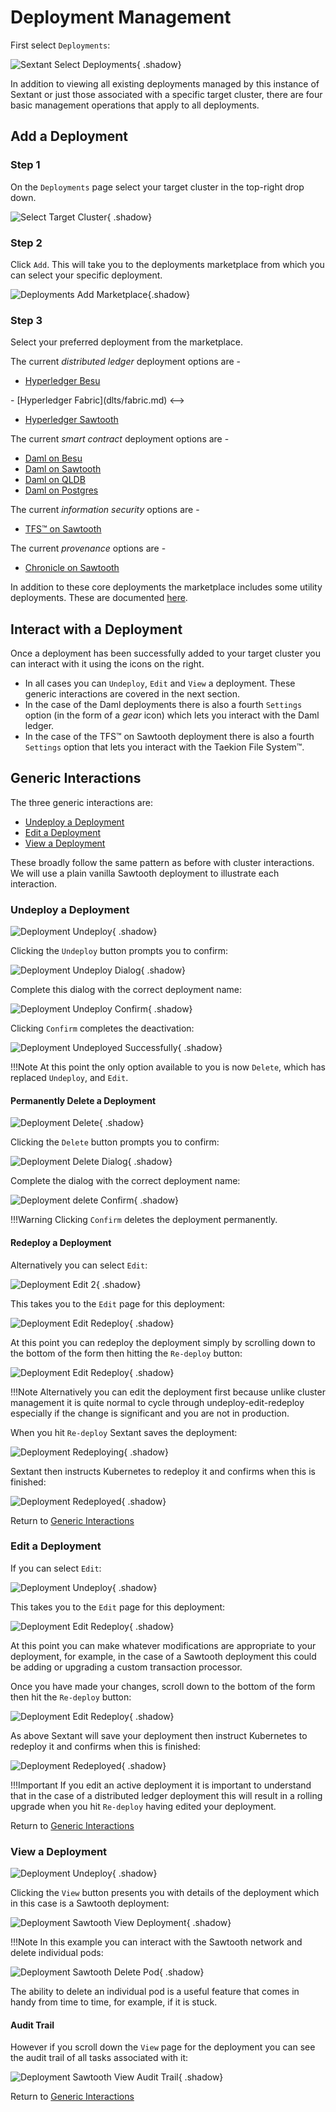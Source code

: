 # Deployment Management

First select `Deployments`:

![Sextant Select Deployments](../images/sextant-select-deployments.png){ .shadow}

In addition to viewing all existing deployments managed by this instance of
Sextant or just those associated with a specific target cluster, there are four
basic management operations that apply to all deployments.

## Add a Deployment

### Step 1

On the `Deployments` page select your target cluster in the top-right drop down.

![Select Target Cluster](../images/sextant-deployments-select-target.png){ .shadow}

### Step 2

Click `Add`. This will take you to the deployments marketplace from which you
can select your specific deployment.

![Deployments Add Marketplace](../images/sextant-deployments-add-marketplace.png){.shadow}

### Step 3

Select your preferred deployment from the marketplace.

The current _distributed ledger_ deployment options are -

- [Hyperledger Besu](dlts/besu.md)

<!-->

- [Hyperledger Fabric](dlts/fabric.md)

<-->

- [Hyperledger Sawtooth](dlts/sawtooth.md)

The current _smart contract_ deployment options are -

- [Daml on Besu](smart-contracts/daml-on-besu.md)
- [Daml on Sawtooth](smart-contracts/daml-on-sawtooth.md)
- [Daml on QLDB](smart-contracts/daml-on-qldb.md)
- [Daml on Postgres](smart-contracts/daml-on-postgres.md)

The current _information security_ options are -

- [TFS™ on Sawtooth](infosec/tfs-on-sawtooth.md)

The current _provenance_ options are -

- [Chronicle on Sawtooth](provo/chronicle-on-sawtooth.md)

In addition to these core deployments the marketplace includes some utility
deployments. These are documented [here](../topics/utility-deployments.md).

## Interact with a Deployment

Once a deployment has been successfully added to your target cluster you can
interact with it using the icons on the right.

- In all cases you can `Undeploy`, `Edit` and `View` a deployment. These
  generic interactions are covered in the next section.
- In the case of the Daml deployments there is also a fourth `Settings` option
  (in the form of a _gear_ icon) which lets you interact with the Daml ledger.
- In the case of the TFS™ on Sawtooth deployment there is also a fourth
  `Settings` option that lets you interact with the Taekion File System™.

## Generic Interactions

The three generic interactions are:

- [Undeploy a Deployment](#undeploy-a-deployment)
- [Edit a Deployment](#edit-a-deployment)
- [View a Deployment](#view-a-deployment)

These broadly follow the same pattern as before with cluster interactions.
We will use a plain vanilla Sawtooth deployment to illustrate each interaction.

### Undeploy a Deployment

![Deployment Undeploy](../images/sextant-deployments-undeploy.png){ .shadow}

Clicking the `Undeploy` button prompts you to confirm:

![Deployment Undeploy
Dialog](../images/sextant-deployments-undeploy-dialog.png){ .shadow}

Complete this dialog with the correct deployment name:

![Deployment Undeploy
Confirm](../images/sextant-deployments-undeploy-confirm.png){ .shadow}

Clicking `Confirm` completes the deactivation:

![Deployment Undeployed
Successfully](../images/sextant-deployments-undeployed-successfully.png){ .shadow}

!!!Note
    At this point the only option available to you is now `Delete`, which has
    replaced `Undeploy`, and `Edit`.

#### Permanently Delete a Deployment

![Deployment Delete](../images/sextant-deployments-delete.png){ .shadow}

Clicking the `Delete` button prompts you to confirm:

![Deployment Delete Dialog](../images/sextant-deployments-delete-dialog.png){ .shadow}

Complete the dialog with the correct deployment name:

![Deployment delete Confirm](../images/sextant-deployments-delete-confirm.png){ .shadow}

!!!Warning
    Clicking `Confirm` deletes the deployment permanently.

#### Redeploy a Deployment

Alternatively you can select `Edit`:

![Deployment Edit 2](../images/sextant-deployments-edit-2.png){ .shadow}

This takes you to the `Edit` page for this deployment:

![Deployment Edit Redeploy](../images/sextant-deployments-edit-form.png){ .shadow}

At this point you can redeploy the deployment simply by scrolling down to the
bottom of the form then hitting the `Re-deploy` button:

![Deployment Edit Redeploy](../images/sextant-deployments-edit-redeploy.png){ .shadow}

!!!Note
    Alternatively you can edit the deployment first because unlike cluster
    management it is quite normal to cycle through undeploy-edit-redeploy
    especially if the change is significant and you are not in production.

When you hit `Re-deploy` Sextant saves the deployment:

![Deployment Redeploying](../images/sextant-deployments-edit-redeploying.png){ .shadow}

Sextant then instructs Kubernetes to redeploy it and confirms when this is
finished:

![Deployment Redeployed](../images/sextant-deployments-edit-redeployed.png){ .shadow}

Return to [Generic Interactions](#generic-interactions)

### Edit a Deployment

If you can select `Edit`:

![Deployment Undeploy](../images/sextant-deployments-edit.png){ .shadow}

This takes you to the `Edit` page for this deployment:

![Deployment Edit Redeploy](../images/sextant-deployments-edit-form.png){ .shadow}

At this point you can make whatever modifications are appropriate to your
deployment, for example, in the case of a Sawtooth deployment this could be
adding or upgrading a custom transaction processor.

Once you have made your changes, scroll down to the bottom of the form then hit
the `Re-deploy` button:

![Deployment Edit Redeploy](../images/sextant-deployments-edit-redeploy.png){ .shadow}

As above Sextant will save your deployment then instruct Kubernetes to redeploy
it and confirms when this is finished:

![Deployment Redeployed](../images/sextant-deployments-edit-redeployed.png){ .shadow}

!!!Important
    If you edit an active deployment it is important to understand that in
    the case of a distributed ledger deployment this will result in a rolling
    upgrade when you hit `Re-deploy` having edited your deployment.

Return to [Generic Interactions](#generic-interactions)

### View a Deployment

![Deployment Undeploy](../images/sextant-deployments-view.png){ .shadow}

Clicking the `View` button presents you with details of the deployment which in
this case is a Sawtooth deployment:

![Deployment Sawtooth View
Deployment](../images/sextant-deployments-sawtooth-view-deployment.png){ .shadow}

!!!Note
    In this example you can interact with the Sawtooth network and delete
    individual pods:

![Deployment Sawtooth Delete
Pod](../images/sextant-deployments-sawtooth-delete-pod.png){ .shadow}

The ability to delete an individual pod is a useful feature that comes in handy
from time to time, for example, if it is stuck.

#### Audit Trail

However if you scroll down the `View` page for the deployment you can see the
audit trail of all tasks associated with it:

![Deployment Sawtooth View Audit
Trail](../images/sextant-deployments-sawtooth-view-audit-trail.png){ .shadow}

Return to [Generic Interactions](#generic-interactions)
